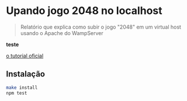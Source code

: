 # Upando jogo 2048 no localhost
> Relatório que explica como subir o jogo "2048" em um virtual host usando o Apache do WampServer

**teste** 

[o tutorial oficial](https://facebook.github.io/react-native/docs/getting-started)

## Instalação
```sh
make install
npm test
```
